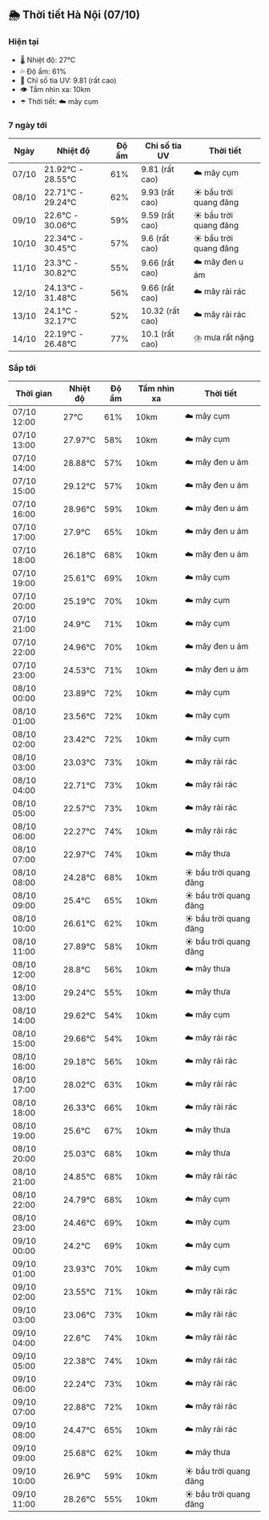 ## 🌦️ Thời tiết Hà Nội (07/10)

### Hiện tại

- 🌡️ Nhiệt độ: 27℃
- 💦 Độ ẩm: 61%
- 🌟 Chỉ số tia UV: 9.81 (rất cao)
- 👁️ Tầm nhìn xa: 10km
- ☂️ Thời tiết: ☁️ mây cụm

### 7 ngày tới

| Ngày | Nhiệt độ | Độ ẩm | Chỉ số tia UV | Thời tiết |
| --- | --- | --- | --- | --- |
| 07/10 | 21.92℃ - 28.55℃ | 61% | 9.81 (rất cao) | ☁️ mây cụm |
| 08/10 | 22.71℃ - 29.24℃ | 62% | 9.93 (rất cao) | ☀️ bầu trời quang đãng |
| 09/10 | 22.6℃ - 30.06℃ | 59% | 9.59 (rất cao) | ☀️ bầu trời quang đãng |
| 10/10 | 22.34℃ - 30.45℃ | 57% | 9.6 (rất cao) | ☀️ bầu trời quang đãng |
| 11/10 | 23.3℃ - 30.82℃ | 55% | 9.66 (rất cao) | ☁️ mây đen u ám |
| 12/10 | 24.13℃ - 31.48℃ | 56% | 9.66 (rất cao) | ☁️ mây rải rác |
| 13/10 | 24.1℃ - 32.17℃ | 52% | 10.32 (rất cao) | ☁️ mây rải rác |
| 14/10 | 22.19℃ - 26.48℃ | 77% | 10.1 (rất cao) | ⛈️ mưa rất nặng |

### Sắp tới

| Thời gian | Nhiệt độ | Độ ẩm | Tầm nhìn xa | Thời tiết |
| --- | --- | --- | --- | --- |
| 07/10 12:00 | 27℃ | 61% | 10km | ☁️ mây cụm |
| 07/10 13:00 | 27.97℃ | 58% | 10km | ☁️ mây cụm |
| 07/10 14:00 | 28.88℃ | 57% | 10km | ☁️ mây đen u ám |
| 07/10 15:00 | 29.12℃ | 57% | 10km | ☁️ mây đen u ám |
| 07/10 16:00 | 28.96℃ | 59% | 10km | ☁️ mây đen u ám |
| 07/10 17:00 | 27.9℃ | 65% | 10km | ☁️ mây đen u ám |
| 07/10 18:00 | 26.18℃ | 68% | 10km | ☁️ mây đen u ám |
| 07/10 19:00 | 25.61℃ | 69% | 10km | ☁️ mây cụm |
| 07/10 20:00 | 25.19℃ | 70% | 10km | ☁️ mây cụm |
| 07/10 21:00 | 24.9℃ | 71% | 10km | ☁️ mây cụm |
| 07/10 22:00 | 24.96℃ | 70% | 10km | ☁️ mây đen u ám |
| 07/10 23:00 | 24.53℃ | 71% | 10km | ☁️ mây đen u ám |
| 08/10 00:00 | 23.89℃ | 72% | 10km | ☁️ mây cụm |
| 08/10 01:00 | 23.56℃ | 72% | 10km | ☁️ mây cụm |
| 08/10 02:00 | 23.42℃ | 72% | 10km | ☁️ mây cụm |
| 08/10 03:00 | 23.03℃ | 73% | 10km | ☁️ mây rải rác |
| 08/10 04:00 | 22.71℃ | 73% | 10km | ☁️ mây rải rác |
| 08/10 05:00 | 22.57℃ | 73% | 10km | ☁️ mây rải rác |
| 08/10 06:00 | 22.27℃ | 74% | 10km | ☁️ mây rải rác |
| 08/10 07:00 | 22.97℃ | 74% | 10km | ☁️ mây thưa |
| 08/10 08:00 | 24.28℃ | 68% | 10km | ☀️ bầu trời quang đãng |
| 08/10 09:00 | 25.4℃ | 65% | 10km | ☀️ bầu trời quang đãng |
| 08/10 10:00 | 26.61℃ | 62% | 10km | ☀️ bầu trời quang đãng |
| 08/10 11:00 | 27.89℃ | 58% | 10km | ☀️ bầu trời quang đãng |
| 08/10 12:00 | 28.8℃ | 56% | 10km | ☁️ mây thưa |
| 08/10 13:00 | 29.24℃ | 55% | 10km | ☁️ mây thưa |
| 08/10 14:00 | 29.62℃ | 54% | 10km | ☁️ mây cụm |
| 08/10 15:00 | 29.66℃ | 54% | 10km | ☁️ mây rải rác |
| 08/10 16:00 | 29.18℃ | 56% | 10km | ☁️ mây rải rác |
| 08/10 17:00 | 28.02℃ | 63% | 10km | ☁️ mây rải rác |
| 08/10 18:00 | 26.33℃ | 66% | 10km | ☁️ mây rải rác |
| 08/10 19:00 | 25.6℃ | 67% | 10km | ☁️ mây thưa |
| 08/10 20:00 | 25.03℃ | 68% | 10km | ☁️ mây thưa |
| 08/10 21:00 | 24.85℃ | 68% | 10km | ☁️ mây rải rác |
| 08/10 22:00 | 24.79℃ | 68% | 10km | ☁️ mây cụm |
| 08/10 23:00 | 24.46℃ | 69% | 10km | ☁️ mây cụm |
| 09/10 00:00 | 24.2℃ | 69% | 10km | ☁️ mây cụm |
| 09/10 01:00 | 23.93℃ | 70% | 10km | ☁️ mây cụm |
| 09/10 02:00 | 23.55℃ | 71% | 10km | ☁️ mây rải rác |
| 09/10 03:00 | 23.06℃ | 73% | 10km | ☁️ mây rải rác |
| 09/10 04:00 | 22.6℃ | 74% | 10km | ☁️ mây rải rác |
| 09/10 05:00 | 22.38℃ | 74% | 10km | ☁️ mây rải rác |
| 09/10 06:00 | 22.24℃ | 73% | 10km | ☁️ mây rải rác |
| 09/10 07:00 | 22.88℃ | 72% | 10km | ☁️ mây rải rác |
| 09/10 08:00 | 24.47℃ | 65% | 10km | ☁️ mây rải rác |
| 09/10 09:00 | 25.68℃ | 62% | 10km | ☁️ mây thưa |
| 09/10 10:00 | 26.9℃ | 59% | 10km | ☀️ bầu trời quang đãng |
| 09/10 11:00 | 28.26℃ | 55% | 10km | ☀️ bầu trời quang đãng |
